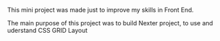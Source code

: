 This mini project was made just to improve my skills in Front End.

The main purpose of this project was to build Nexter project, to use and uderstand CSS GRID Layout
